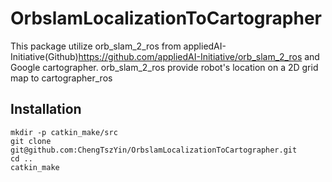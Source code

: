 # OrbslamLocalizationToCartographer
This package utilize orb_slam_2_ros from appliedAI-Initiative(Github)https://github.com/appliedAI-Initiative/orb_slam_2_ros and Google cartographer. orb_slam_2_ros provide robot's location on a 2D grid map to cartographer_ros
## Installation ##
```
mkdir -p catkin_make/src
git clone git@github.com:ChengTszYin/OrbslamLocalizationToCartographer.git
cd ..
catkin_make
```
